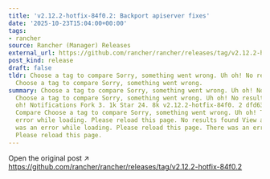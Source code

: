 ```yaml
---
title: 'v2.12.2-hotfix-84f0.2: Backport apiserver fixes'
date: '2025-10-23T15:04:00+00:00'
tags:
- rancher
source: Rancher (Manager) Releases
external_url: https://github.com/rancher/rancher/releases/tag/v2.12.2-hotfix-84f0.2
post_kind: release
draft: false
tldr: Choose a tag to compare Sorry, something went wrong. Uh oh! No results found
  Choose a tag to compare Sorry, something went wrong.
summary: Choose a tag to compare Sorry, something went wrong. Uh oh! No results found
  Choose a tag to compare Sorry, something went wrong. Uh oh! No results found Uh
  oh! Notifications Fork 3. 1k Star 24. 8k v2.12.2-hotfix-84f0. 2 dfd632e dfd632e
  Compare Choose a tag to compare Sorry, something went wrong. Uh oh! There was an
  error while loading. Please reload this page. No results found View all tags There
  was an error while loading. Please reload this page. There was an error while loading.
  Please reload this page.
---
```

Open the original post ↗ https://github.com/rancher/rancher/releases/tag/v2.12.2-hotfix-84f0.2
